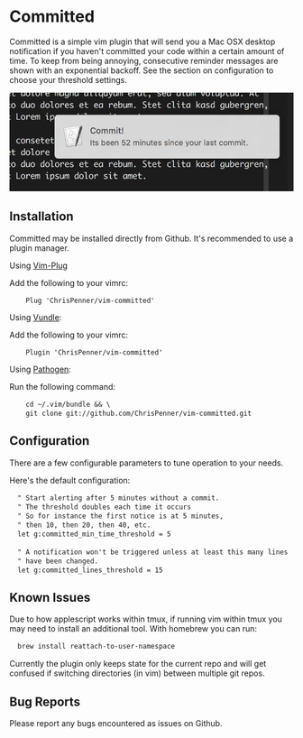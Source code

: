 # Committed
Committed is a simple vim plugin that will send you a Mac OSX desktop
notification if you haven't committed your code within a certain amount of
time. To keep from being annoying, consecutive reminder messages are shown with
an exponential backoff. See the section on configuration to choose your
threshold settings.

![Committed Example Image](/doc/committed.png)

## Installation

Committed may be installed directly from Github. It's recommended to use a
plugin manager.

Using [Vim-Plug](https://github.com/junegunn/vim-plug)

Add the following to your vimrc:
```vim
    Plug 'ChrisPenner/vim-committed'
```

Using [Vundle](https://github.com/VundleVim/Vundle.vim):

Add the following to your vimrc:
```vim
    Plugin 'ChrisPenner/vim-committed'
```

Using [Pathogen](https://github.com/tpope/vim-pathogen):

Run the following command:
```vim
    cd ~/.vim/bundle && \
    git clone git://github.com/ChrisPenner/vim-committed.git
```

## Configuration
There are a few configurable parameters to tune operation to your needs.

Here's the default configuration:
```vim
  " Start alerting after 5 minutes without a commit.
  " The threshold doubles each time it occurs
  " So for instance the first notice is at 5 minutes, 
  " then 10, then 20, then 40, etc.
  let g:committed_min_time_threshold = 5

  " A notification won't be triggered unless at least this many lines
  " have been changed.
  let g:committed_lines_threshold = 15
```

## Known Issues
Due to how applescript works within tmux, if running vim within tmux you may
need to install an additional tool. With homebrew you can run:
```sh
  brew install reattach-to-user-namespace
```

Currently the plugin only keeps state for the current repo and will get
confused if switching directories (in vim) between multiple git repos.

## Bug Reports
Please report any bugs encountered as issues on Github.

